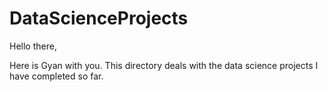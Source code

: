 # DataScienceProjects

Hello there,

Here is Gyan with you. This directory deals with the data science projects I have completed so far.
